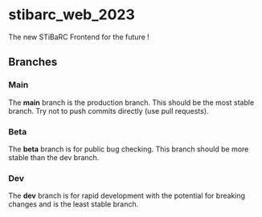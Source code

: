 # stibarc_web_2023
The new STiBaRC Frontend for the future !

## Branches

### Main

The **main** branch is the production branch. This should be the most stable branch. Try not to push commits directly (use pull requests).

### Beta

The **beta** branch is for public bug checking. This branch should be more stable than the dev branch.

### Dev

The **dev** branch is for rapid development with the potential for breaking changes and is the least stable branch.
